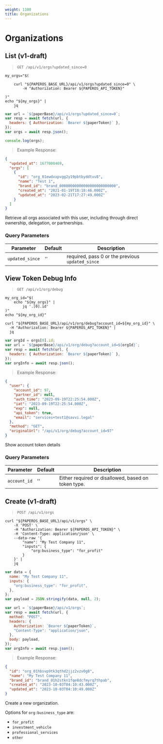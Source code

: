 ```yaml
---
weight: 1100
title: Organizations
---
```


# Organizations

## List (v1-draft)

> `GET /api/v1/orgs?updated_since=0`

```shell
my_orgs="$(

    curl "${PAPEROS_BASE_URL}/api/v1/orgs?updated_since=0" \
        -H "Authorization: Bearer ${PAPEROS_API_TOKEN}"

)"
echo "${my_orgs}" |
    jq
```

```javascript
var url = `${paperBase}/api/v1/orgs?updated_since=0`;
var resp = await fetch(url, {
  headers: { Authorization: `Bearer ${paperToken}` },
});
var orgs = await resp.json();

console.log(orgs);
```

> Example Response:

```json
{
  "updated_at": 1677000469,
  "orgs": [
    {
      "id": "org_01ewdxxpvgg2y19pbtbyddtvv8",
      "name": "Test 1",
      "brand_id": "brand_00000000000000000000000000",
      "created_at": "2021-01-19T18:18:46.000Z",
      "updated_at": "2023-02-21T17:27:49.000Z"
    }
  ]
}
```

Retrieve all orgs associated with this user, including through direct ownership, delegation, or partnerships.

### Query Parameters

| Parameter       | Default | Description                                         |
| --------------- | ------- | --------------------------------------------------- |
| `updated_since` | ''      | required, pass 0 or the previous `updated_since`    |

## View Token Debug Info

> `GET /api/v1/org/debug`

```shell
my_org_id="$(
    echo "${my_orgs}" |
        jq '.[0].id'
)"
echo "${my_org_id}"

curl "${PAPEROS_BASE_URL}/api/v1/org/debug?account_id=${my_org_id}" \
  -H "Authorization: Bearer ${PAPEROS_API_TOKEN}" |
  jq
```

```javascript
var orgId = orgs[0].id;
var url = `${paperBase}/api/v1/org/debug?account_id=${orgId}`;
var resp = await fetch(url, {
  headers: { Authorization: `Bearer ${paperToken}` },
});
var orgInfo = await resp.json();
```

> Example Response:

```json
{
  "user": {
    "account_id": 97,
    "partner_id": null,
    "auth_time": "2023-09-19T22:25:54.000Z",
    "iat": "2023-09-19T22:25:54.000Z",
    "exp": null,
    "api_token": true,
    "email": "services+test1@savvi.legal"
  },
  "method": "GET",
  "originalUrl": "/api/v1/org/debug?account_id=97"
}
```

Show account token details

### Query Parameters

| Parameter    | Default | Description                                         |
| ------------ | ------- | --------------------------------------------------- |
| `account_id` | ''      | Either required or disallowed, based on token type. |

## Create (v1-draft)

> `POST /api/v1/orgs`

```shell
curl "${PAPEROS_BASE_URL}/api/v1/orgs" \
    -X 'POST' \
    -H "Authorization: Bearer ${PAPEROS_API_TOKEN}" \
    -H 'Content-Type: application/json' \
    --data-raw '{
        "name": "My Test Company 11",
        "inputs": {
            "org:business_type": "for_profit"
        }
    }' |
    jq
```

```javascript
var data = {
  name: "My Test Company 11",
  inputs: {
    "org:business_type": "for_profit",
  },
};
var payload = JSON.stringify(data, null, 2);

var url = `${paperBase}/api/v1/orgs`;
var resp = await fetch(url, {
  method: "POST",
  headers: {
    Authorization: `Bearer ${paperToken}`,
    "Content-Type": "application/json",
  },
  body: payload,
});
var orgInfo = await resp.json();
```

> Example Response:

```json
{
  "id": "org_01hbsvp9tk3qthd2jjz2vzv0g8",
  "name": "My Test Company 11",
  "brand_id": "brand_01h2stkn1fqe8dcfmyrq7thpab",
  "created_at": "2023-10-03T04:10:43.000Z",
  "updated_at": "2023-10-03T04:10:49.000Z"
}
```

Create a new organization.

Options for `org:business_type` are:

- `for_profit`
- `investment_vehicle`
- `professional_services`
- `other`
